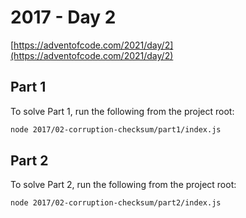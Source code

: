 # 2017 - Day 2

[https://adventofcode.com/2021/day/2](https://adventofcode.com/2021/day/2)

## Part 1

To solve Part 1, run the following from the project root:

```sh
node 2017/02-corruption-checksum/part1/index.js
```

## Part 2

To solve Part 2, run the following from the project root:

```sh
node 2017/02-corruption-checksum/part2/index.js
```
